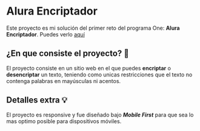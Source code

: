 # Alura Encriptador
Este proyecto es mi solución del primer reto del programa One: **Alura Encriptador**. Puedes verlo [aquí](https://sagutierrezwd.github.io/alura_encrypter/) 

## ¿En que consiste el proyecto? 🚀
El proyecto consiste en un sitio web en el que puedes **encriptar** o **desencriptar** un texto, teniendo como unicas restricciones que el texto no contenga palabras en mayúsculas ni acentos. 

## Detalles extra 💡
El proyecto es responsive y fue diseñado bajo ***Mobile First*** para que sea lo mas optimo posible para dispositivos móviles.
